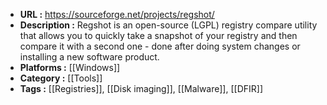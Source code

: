 - **URL :** https://sourceforge.net/projects/regshot/
- **Description :** Regshot is an open-source (LGPL) registry compare utility that allows you to quickly take a snapshot of your registry and then compare it with a second one - done after doing system changes or installing a new software product.
- **Platforms :** [[Windows]]
- **Category :** [[Tools]]
- **Tags :** [[Registries]], [[Disk imaging]], [[Malware]], [[DFIR]]
